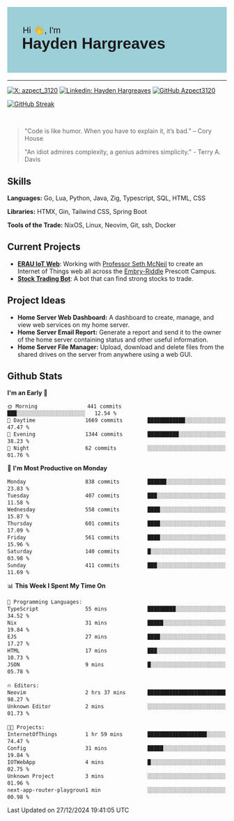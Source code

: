 ![Hayden Hargreaves](https://github.com/Azpect3120/Azpect3120/blob/master/download.png?raw=true)

<hr>

[![X: azpect_3120](https://img.shields.io/twitter/follow/azpect_3120?style=social)](https://x.com/azpect_3120)
[![Linkedin: Hayden Hargreaves](https://img.shields.io/badge/-Hayden%20Hargreaves-blue?style=flat-square&logo=Linkedin&logoColor=white&link=https://www.linkedin.com/in/hayden-hargreaves-37b2802a4/)](https://www.linkedin.com/in/hayden-hargreaves-37b2802a4/)
[![GitHub Azpect3120](https://img.shields.io/github/followers/azpect3120?label=follow&style=social)](https://github.com/azpect3120)

[![GitHub Streak](https://streak-stats.demolab.com?user=Azpect3120&theme=rose-pine)](https://git.io/streak-stats)

<br>

> "Code is like humor. When you have to explain it, it’s bad." – Cory House
> 
> "An idiot admires complexity, a genius admires simplicity." - Terry A. Davis


## Skills
**Languages:** Go, Lua, Python, Java, Zig, Typescript, SQL, HTML, CSS 

**Libraries:** HTMX, Gin, Tailwind CSS, Spring Boot

**Tools of the Trade:** NixOS, Linux, Neovim, Git, ssh, Docker


## Current Projects 
- **[ERAU IoT Web](https://github.com/Azpect3120/InternetOfThings)**: Working with [Professor Seth McNeil](https://github.com/semcneil) to create an Internet of Things web all across the [Embry-Riddle](https://erau.edu) Prescott Campus.
- **[Stock Trading Bot](https://github.com/Azpect3120/TradingBot)**: A bot that can find strong stocks to trade.


## Project Ideas
- **Home Server Web Dashboard:** A dashboard to create, manage, and view web services on my home server.
- **Home Server Email Report:** Generate a report and send it to the owner of the home server containing status and other useful information.
- **Home Server File Manager:** Upload, download and delete files from the shared drives on the server from anywhere using a web GUI.


## Github Stats

<!--START_SECTION:waka-->
**I'm an Early 🐤** 

```text
🌞 Morning                441 commits         ███░░░░░░░░░░░░░░░░░░░░░░   12.54 % 
🌆 Daytime                1669 commits        ████████████░░░░░░░░░░░░░   47.47 % 
🌃 Evening                1344 commits        ██████████░░░░░░░░░░░░░░░   38.23 % 
🌙 Night                  62 commits          ░░░░░░░░░░░░░░░░░░░░░░░░░   01.76 % 
```
📅 **I'm Most Productive on Monday** 

```text
Monday                   838 commits         ██████░░░░░░░░░░░░░░░░░░░   23.83 % 
Tuesday                  407 commits         ███░░░░░░░░░░░░░░░░░░░░░░   11.58 % 
Wednesday                558 commits         ████░░░░░░░░░░░░░░░░░░░░░   15.87 % 
Thursday                 601 commits         ████░░░░░░░░░░░░░░░░░░░░░   17.09 % 
Friday                   561 commits         ████░░░░░░░░░░░░░░░░░░░░░   15.96 % 
Saturday                 140 commits         █░░░░░░░░░░░░░░░░░░░░░░░░   03.98 % 
Sunday                   411 commits         ███░░░░░░░░░░░░░░░░░░░░░░   11.69 % 
```


📊 **This Week I Spent My Time On** 

```text
💬 Programming Languages: 
TypeScript               55 mins             █████████░░░░░░░░░░░░░░░░   34.52 % 
Nix                      31 mins             █████░░░░░░░░░░░░░░░░░░░░   19.84 % 
EJS                      27 mins             ████░░░░░░░░░░░░░░░░░░░░░   17.27 % 
HTML                     17 mins             ███░░░░░░░░░░░░░░░░░░░░░░   10.73 % 
JSON                     9 mins              █░░░░░░░░░░░░░░░░░░░░░░░░   05.78 % 

🔥 Editors: 
Neovim                   2 hrs 37 mins       █████████████████████████   98.27 % 
Unknown Editor           2 mins              ░░░░░░░░░░░░░░░░░░░░░░░░░   01.73 % 

🐱‍💻 Projects: 
InternetOfThings         1 hr 59 mins        ███████████████████░░░░░░   74.47 % 
Config                   31 mins             █████░░░░░░░░░░░░░░░░░░░░   19.84 % 
IOTWebApp                4 mins              █░░░░░░░░░░░░░░░░░░░░░░░░   02.75 % 
Unknown Project          3 mins              ░░░░░░░░░░░░░░░░░░░░░░░░░   01.96 % 
next-app-router-playgroun1 min               ░░░░░░░░░░░░░░░░░░░░░░░░░   00.98 % 
```


 Last Updated on 27/12/2024 19:41:05 UTC
<!--END_SECTION:waka-->
